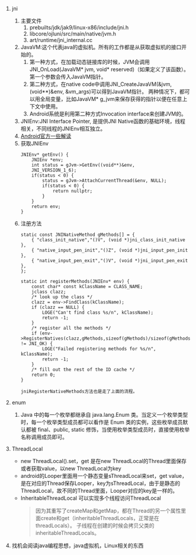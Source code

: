 1. jni
    1. 主要文件
        1. prebuilts/jdk/jak9/linux-x86/include/jni.h
        2. libcore/ojluni/src/main/native/jvm.h
        3. art/runtime/jni_internal.cc
    1. JavaVM:这个代表java的虚拟机。所有的工作都是从获取虚拟机的接口开始的。
        1. 第一种方式，在加载动态链接库的时候，JVM会调用JNI_OnLoad(JavaVM* jvm, void* reserved)（如果定义了该函数）。第一个参数会传入JavaVM指针。
        2. 第二种方式，在native code中调用JNI_CreateJavaVM(&jvm, (void**)&env, &vm_args)可以得到JavaVM指针。
            两种情况下，都可以用全局变量，比如JavaVM* g_jvm来保存获得的指针以便在任意上下文中使用。
        3. Android系统是利用第二种方式Invocation interface来创建JVM的。
    2. JNIEnv:JNI Interface Pointer, 是提供JNI Native函数的基础环境，线程相关，不同线程的JNIEnv相互独立。
    3. [Android官方一些解读](https://developer.android.com/training/articles/perf-jni.html#faq_FindClass)
    4. 获取JNIEnv
        ```
        JNIEnv* getEnv() {
            JNIEnv *env;
            int status = gJvm->GetEnv((void**)&env, 
            JNI_VERSION_1_6);
            if(status < 0) {
                status = gJvm->AttachCurrentThread(&env, NULL);
                if(status < 0) {
                    return nullptr;
                }
            }
            return env;
        }
        ```
    5. 注册方法
        ```
        static const JNINativeMethod gMethods[] = {
            { "class_init_native","()V", (void *)jni_class_init_native },
            { "native_input_pen_init","()Z", (void *)jni_input_pen_init },
            { "native_input_pen_exit","()V", (void *)jni_input_pen_exit },
        };

        static int registerMethods(JNIEnv* env) {
            const char* const kClassName = CLASS_NAME;
            jclass clazz;
            /* look up the class */
            clazz = env->FindClass(kClassName);
            if (clazz == NULL) {
                LOGE("Can't find class %s/n", kClassName);
                return -1;
            }
            /* register all the methods */
            if (env->RegisterNatives(clazz,gMethods,sizeof(gMethods)/sizeof(gMethods[0])) != JNI_OK) {
                LOGE("Failed registering methods for %s/n", kClassName);
                return -1;
            }
            /* fill out the rest of the ID cache */
            return 0;
        }

        jniRegisterNativeMethods方法也是走了上面的流程。
        ```

2. enum
    1. Java 中的每一个枚举都继承自 java.lang.Enum 类。当定义一个枚举类型时，每一个枚举类型成员都可以看作是 Enum 类的实例，这些枚举成员默认都被 final、public, static 修饰，当使用枚举类型成员时，直接使用枚举名称调用成员即可。

3. <span id="ThreadLocal">ThreadLocal</span>
    - new ThreadLocal().set，get 是在new ThreadLocal的Thread里面保存或者获取value，以new ThreadLocal为key
    - android的Looper里面用一个静态变量sThreadLocal来set，get value，是在对应的Thread保存Looper，key为sThreadLocal，由于是静态的ThreadLocal，故不同的Thread里面，Looper对应的key是一样的。
    - InheritableThreadLocal 可以实现多个线程访问ThreadLocal
        >  因为其重写了createMap和getMap，都在Thread的另一个属性里面create和get（inheritableThreadLocals，正常是在threadLocals）。
        > 子线程在创建的时候会拷贝父类的inheritableThreadLocals。

3. 找机会阅读java编程思想，java虚拟机，Linux相关的东西